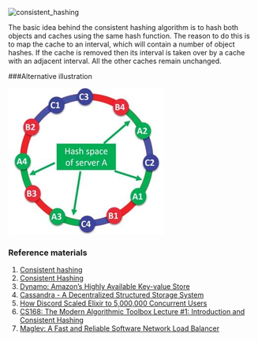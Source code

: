 ![consistent_hashing](https://puml-demo.herokuapp.com/github/AndreiYu/systems_design/blob/master/consistent_hashing/consistent_hashing.puml)

The basic idea behind the consistent hashing algorithm is to hash both objects and caches using the same hash function. The reason to do this is to map the cache to an interval, 
which will contain a number of object hashes. If the cache is removed then its interval is taken over by a cache with an adjacent interval. All the other caches remain unchanged.


###Alternative illustration

![img.png](img.png)

### Reference materials
1) [Consistent hashing](https://en.wikipedia.org/wiki/Consistent_hashing)
2) [Consistent Hashing](https://tom-e-white.com/2007/11/consistent-hashing.html)
3) [Dynamo: Amazon’s Highly Available Key-value Store](https://www.allthingsdistributed.com/files/amazon-dynamo-sosp2007.pdf)
4) [Cassandra - A Decentralized Structured Storage System](http://www.cs.cornell.edu/Projects/ladis2009/papers/Lakshman-ladis2009.PDF)
5) [How Discord Scaled Elixir to 5,000,000 Concurrent Users](https://blog.discord.com/scaling-elixir-f9b8e1e7c29b)
6) [CS168: The Modern Algorithmic Toolbox Lecture #1: Introduction and Consistent Hashing](http://theory.stanford.edu/~tim/s16/l/l1.pdf)
7) [Maglev: A Fast and Reliable Software Network Load Balancer](https://static.googleusercontent.com/media/research.google.com/en//pubs/archive/44824.pdf)